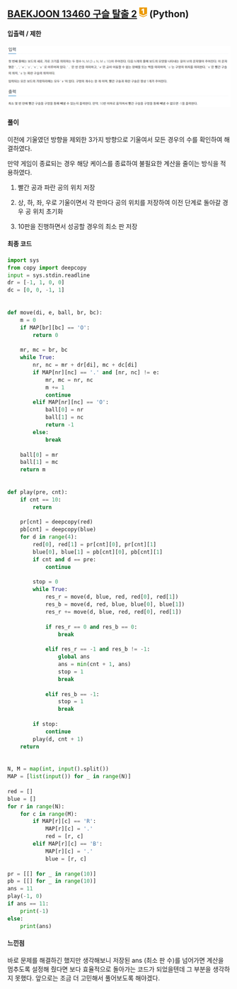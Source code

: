 ## [BAEKJOON 13460 구슬 탈출 2](https://www.acmicpc.net/problem/13460) ![g1](readme.assets/g1.png)  (Python)

#### 입출력 / 제한

![입출력.PNG](readme.assets/입출력.PNG)



#### 풀이

이전에 기울였던 방향을 제외한 3가지 방향으로 기울여서 모든 경우의 수를 확인하여 해결하였다.

만약 게임이 종료되는 경우 해당 케이스를 종료하여 불필요한 계산을 줄이는 방식을 적용하였다.



1. 빨간 공과 파란 공의 위치 저장

2. 상, 하, 좌, 우로 기울이면서 각 판마다 공의 위치를 저장하여 이전 단계로 돌아갈 경우 공 위치 초기화

3. 10판을 진행하면서 성공할 경우의 최소 판 저장



#### 최종 코드

```python
import sys
from copy import deepcopy
input = sys.stdin.readline
dr = [-1, 1, 0, 0]
dc = [0, 0, -1, 1]


def move(di, e, ball, br, bc):
    m = 0
    if MAP[br][bc] == 'O':
        return 0

    mr, mc = br, bc
    while True:
        nr, nc = mr + dr[di], mc + dc[di]
        if MAP[nr][nc] == '.' and [nr, nc] != e:
            mr, mc = nr, nc
            m += 1
            continue
        elif MAP[nr][nc] == 'O':
            ball[0] = nr
            ball[1] = nc
            return -1
        else:
            break

    ball[0] = mr
    ball[1] = mc
    return m


def play(pre, cnt):
    if cnt == 10:
        return

    pr[cnt] = deepcopy(red)
    pb[cnt] = deepcopy(blue)
    for d in range(4):
        red[0], red[1] = pr[cnt][0], pr[cnt][1]
        blue[0], blue[1] = pb[cnt][0], pb[cnt][1]
        if cnt and d == pre:
            continue

        stop = 0
        while True:
            res_r = move(d, blue, red, red[0], red[1])
            res_b = move(d, red, blue, blue[0], blue[1])
            res_r += move(d, blue, red, red[0], red[1])

            if res_r == 0 and res_b == 0:
                break

            elif res_r == -1 and res_b != -1:
                global ans
                ans = min(cnt + 1, ans)
                stop = 1
                break

            elif res_b == -1:
                stop = 1
                break

        if stop:
            continue
        play(d, cnt + 1)
    return


N, M = map(int, input().split())
MAP = [list(input()) for _ in range(N)]

red = []
blue = []
for r in range(N):
    for c in range(M):
        if MAP[r][c] == 'R':
            MAP[r][c] = '.'
            red = [r, c]
        elif MAP[r][c] == 'B':
            MAP[r][c] = '.'
            blue = [r, c]

pr = [[] for _ in range(10)]
pb = [[] for _ in range(10)]
ans = 11
play(-1, 0)
if ans == 11:
    print(-1)
else:
    print(ans)

```

#### 느낀점

바로 문제를 해결하긴 했지만 생각해보니 저장된 ans (최소 판 수)를 넘어가면 계산을 멈추도록 설정해 줬다면 보다 효율적으로 돌아가는 코드가 되었을텐데 그 부분을 생각하지 못했다. 앞으로는 조금 더 고민해서 풀어보도록 해야겠다.
